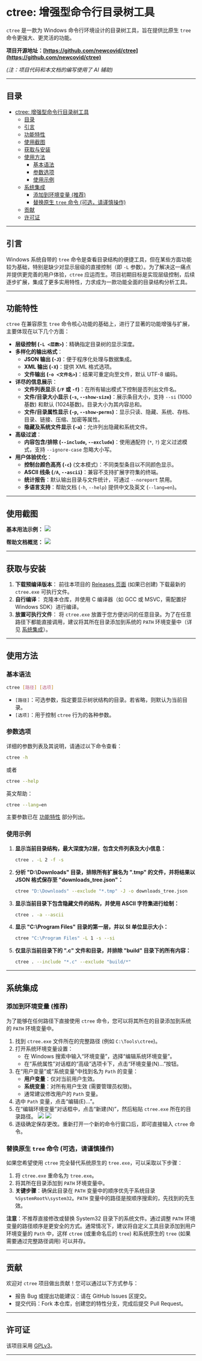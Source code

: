 # ctree: 增强型命令行目录树工具

`ctree` 是一款为 Windows 命令行环境设计的目录树工具，旨在提供比原生 `tree` 命令更强大、更灵活的功能。

**项目开源地址：[https://github.com/newcovid/ctree](https://github.com/newcovid/ctree)**

*(注：项目代码和本文档的编写使用了 AI 辅助)*

---

## 目录

- [ctree: 增强型命令行目录树工具](#ctree-增强型命令行目录树工具)
  - [目录](#目录)
  - [引言](#引言)
  - [功能特性](#功能特性)
  - [使用截图](#使用截图)
  - [获取与安装](#获取与安装)
  - [使用方法](#使用方法)
    - [基本语法](#基本语法)
    - [参数选项](#参数选项)
    - [使用示例](#使用示例)
  - [系统集成](#系统集成)
    - [添加到环境变量 (推荐)](#添加到环境变量-推荐)
    - [替换原生 `tree` 命令 (可选，请谨慎操作)](#替换原生-tree-命令-可选请谨慎操作)
  - [贡献](#贡献)
  - [许可证](#许可证)

---

## 引言

Windows 系统自带的 `tree` 命令是查看目录结构的便捷工具，但在某些方面功能较为基础，特别是缺少对显示层级的直接控制（即 `-L` 参数）。为了解决这一痛点并提供更完善的用户体验，`ctree` 应运而生。项目初期目标是实现层级控制，后续逐步扩展，集成了更多实用特性，力求成为一款功能全面的目录结构分析工具。

---

## 功能特性

`ctree` 在兼容原生 `tree` 命令核心功能的基础上，进行了显著的功能增强与扩展，主要体现在以下几个方面：

* **层级控制 (`-L <层数>`)**：精确指定目录树的显示深度。
* **多样化的输出格式**：
    * **JSON 输出 (`-J`)**：便于程序化处理与数据集成。
    * **XML 输出 (`-X`)**：提供 XML 格式选项。
    * **文件输出 (`-o <文件名>`)**：结果可重定向至文件，默认 UTF-8 编码。
* **详尽的信息展示**：
    * **文件列表显示 (`/F` 或 `-f`)**：在所有输出模式下控制是否列出文件名。
    * **文件/目录大小显示 (`-s`, `--show-size`)**：展示条目大小，支持 `--si` (1000基数) 和默认 (1024基数)。目录大小为其内容总和。
    * **文件/目录属性显示 (`-p`, `--show-perms`)**：显示只读、隐藏、系统、存档、目录、链接、压缩、加密等属性。
    * **隐藏及系统文件显示 (`-a`)**：允许列出隐藏和系统文件。
* **高级过滤**：
    * **内容包含/排除 (`--include`, `--exclude`)**：使用通配符 (`*`, `?`) 定义过滤模式，支持 `--ignore-case` 忽略大小写。
* **用户体验优化**：
    * **控制台颜色高亮 (`-c`)** (文本模式)：不同类型条目以不同颜色显示。
    * **ASCII 线条 (`/A`, `--ascii`)**：兼容不支持扩展字符集的终端。
    * **统计报告**：默认输出目录与文件统计，可通过 `--noreport` 禁用。
    * **多语言支持**：帮助文档 (`-h`, `--help`) 提供中文及英文 (`--lang=en`)。

---

## 使用截图

**基本用法示例：**
![](/imgs/用法示例.png)

**帮助文档概览：**
![](/imgs/帮助文档.png)

---

## 获取与安装

1.  **下载预编译版本**：
    前往本项目的 [Releases 页面](https://github.com/newcovid/ctree/releases) (如果已创建) 下载最新的 `ctree.exe` 可执行文件。
2.  **自行编译**：
    克隆本仓库，并使用 C 编译器（如 GCC 或 MSVC，需配置好 Windows SDK）进行编译。
3.  **放置可执行文件**：
    将 `ctree.exe` 放置于您方便访问的任意目录。为了在任意路径下都能直接调用，建议将其所在目录添加到系统的 `PATH` 环境变量中（详见 [系统集成](#系统集成)）。

---

## 使用方法

### 基本语法

```bash
ctree [路径] [选项]
```

* `[路径]`：可选参数，指定要显示树状结构的目录。若省略，则默认为当前目录。
* `[选项]`：用于控制 `ctree` 行为的各种参数。

### 参数选项

详细的参数列表及其说明，请通过以下命令查看：

```bash
ctree -h
```
或者
```bash
ctree --help
```
英文帮助：
```bash
ctree --lang=en
```

主要参数已在 [功能特性](#功能特性) 部分列出。

### 使用示例

1.  **显示当前目录结构，最大深度为2层，包含文件列表及大小信息：**
    ```bash
    ctree . -L 2 -f -s
    ```

2.  **分析 "D:\Downloads" 目录，排除所有扩展名为 ".tmp" 的文件，并将结果以 JSON 格式保存至 "downloads_tree.json"：**
    ```bash
    ctree "D:\Downloads" --exclude "*.tmp" -J -o downloads_tree.json
    ```

3.  **显示当前目录下包含隐藏文件的结构，并使用 ASCII 字符集进行绘制：**
    ```bash
    ctree . -a --ascii
    ```

4.  **显示 "C:\Program Files" 目录的第一层，并以 SI 单位显示大小：**
    ```bash
    ctree "C:\Program Files" -L 1 -s --si
    ```

5.  **仅显示当前目录下的 ".c" 文件和目录，并排除 "build" 目录下的所有内容：**
    ```bash
    ctree . --include "*.c" --exclude "build/*"
    ```

---

## 系统集成

### 添加到环境变量 (推荐)

为了能够在任何路径下直接使用 `ctree` 命令，您可以将其所在的目录添加到系统的 `PATH` 环境变量中。

1.  找到 `ctree.exe` 文件所在的完整路径 (例如 `C:\Tools\ctree`)。
2.  打开系统环境变量设置：
    * 在 Windows 搜索中输入“环境变量”，选择“编辑系统环境变量”。
    * 在“系统属性”对话框的“高级”选项卡下，点击“环境变量(N)...”按钮。
3.  在“用户变量”或“系统变量”中找到名为 `Path` 的变量：
    * **用户变量**：仅对当前用户生效。
    * **系统变量**：对所有用户生效 (需要管理员权限)。
    * 通常建议修改用户的 `Path` 变量。
4.  选中 `Path` 变量，点击“编辑(E)...”。
5.  在“编辑环境变量”对话框中，点击“新建(N)”，然后粘贴 `ctree.exe` 所在的目录路径。
    ![](/imgs/环境变量展示1.png)
    ![](/imgs/环境变量展示2.png)
6.  逐级确定保存更改。重新打开一个新的命令行窗口后，即可直接输入 `ctree` 命令。

### 替换原生 `tree` 命令 (可选，请谨慎操作)

如果您希望使用 `ctree` 完全替代系统原生的 `tree.exe`，可以采取以下步骤：

1.  将 `ctree.exe` 重命名为 `tree.exe`。
2.  将其所在目录添加到 `PATH` 环境变量中。
3.  **关键步骤**：确保此目录在 `PATH` 变量中的顺序优先于系统目录 `%SystemRoot%\system32`。`PATH` 变量中的路径是按顺序搜索的，先找到的先生效。

**注意**：不推荐直接修改或替换 System32 目录下的系统文件。通过调整 `PATH` 环境变量的路径顺序是更安全的方式。通常情况下，建议将自定义工具目录添加到用户环境变量的 `Path` 中，这样 `ctree` (或重命名后的 `tree`) 和系统原生的 `tree` (如果需要通过完整路径调用) 可以并存。

---

## 贡献

欢迎对 `ctree` 项目做出贡献！您可以通过以下方式参与：

* 报告 Bug 或提出功能建议：请在 GitHub Issues 区提交。
* 提交代码：Fork 本仓库，创建您的特性分支，完成后提交 Pull Request。

---

## 许可证

该项目采用 [GPLv3](LICENSE)。

---
